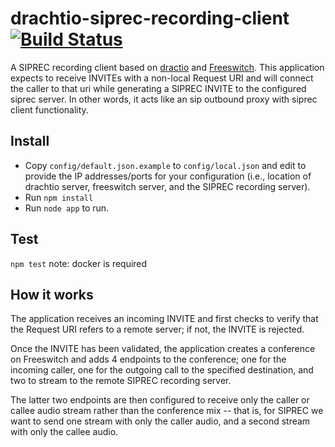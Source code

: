 # drachtio-siprec-recording-client [![Build Status](https://secure.travis-ci.org/davehorton/drachtio-siprec-recording-client.png)](http://travis-ci.org/davehorton/drachtio-siprec-recording-client)

A SIPREC recording client based on [dractio](https://github.com/davehorton/drachtio-srf) and [Freeswitch](https://freeswitch.org/).  This application expects to receive INVITEs with a non-local Request URI and will connect the caller to that uri while generating a SIPREC INVITE to the configured siprec server.  In other words, it acts like an sip outbound proxy with siprec client functionality.

## Install

* Copy `config/default.json.example` to `config/local.json` and edit to provide the IP addresses/ports for your configuration (i.e., location of drachtio server, freeswitch server, and the SIPREC recording server). 
* Run `npm install`
* Run `node app` to run.

## Test

`npm test` note: docker is required

## How it works

The application receives an incoming INVITE and first checks to verify that the Request URI refers to a remote server; if not, the INVITE is rejected.  

Once the INVITE has been validated, the application creates a conference on Freeswitch and adds 4 endpoints to the conference; one for the incoming caller, one for the outgoing call to the specified destination, and two to stream to the remote SIPREC recording server.  

The latter two endpoints are then configured to receive only the caller or callee audio stream rather than the conference mix -- that is, for SIPREC we want to send one stream with only the caller audio, and a second stream with only the callee audio.




